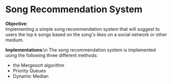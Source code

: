 # Song Recommendation System

**Objective**:  
Implementing a simple song recommendation system that will suggest to users the top k songs based on the song's likes on a social network or other medium. 

**Implementations**:\n
The song recommendation system is implemented using the following three different methods:
- the Mergesort algorithm
- Priority Queues
- Dynamic Median
